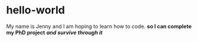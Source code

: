 # hello-world

My name is Jenny and I am hoping to learn how to code.
__so I can complete my PhD project__
___and survive through it___
